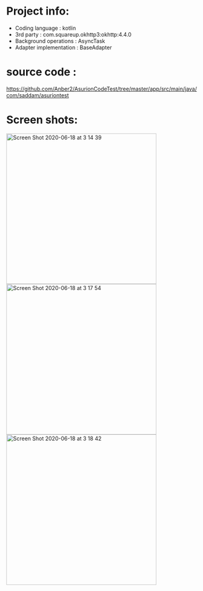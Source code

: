 # Project info:

 - Coding language : kotlin
 - 3rd party : com.squareup.okhttp3:okhttp:4.4.0
 - Background operations : AsyncTask
 - Adapter implementation : BaseAdapter
 
 # source code : 
 
 https://github.com/Anber2/AsurionCodeTest/tree/master/app/src/main/java/com/saddam/asuriontest
 
 # Screen shots:
 
 <img width="396" alt="Screen Shot 2020-06-18 at 3 14 39" src="https://user-images.githubusercontent.com/14909359/84934393-3c743d80-b112-11ea-8d9e-d790a58873f7.png">


<img width="396" alt="Screen Shot 2020-06-18 at 3 17 54" src="https://user-images.githubusercontent.com/14909359/84934488-56ae1b80-b112-11ea-8ed2-e58d6cfad50e.png">


<img width="396" alt="Screen Shot 2020-06-18 at 3 18 42" src="https://user-images.githubusercontent.com/14909359/84934543-6e859f80-b112-11ea-87d7-9ce8160f7f3d.png">


 
